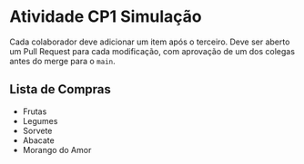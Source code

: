 # Atividade CP1 Simulação

Cada colaborador deve adicionar um item após o terceiro.
Deve ser aberto um Pull Request para cada modificação, com aprovação de um dos colegas antes do merge para o `main`.

## Lista de Compras

- Frutas
- Legumes
- Sorvete
- Abacate
- Morango do Amor